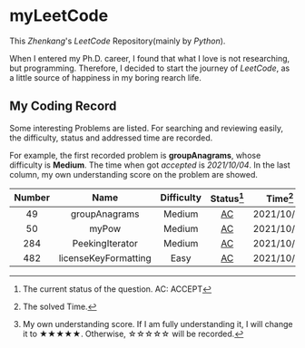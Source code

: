 # myLeetCode

This _Zhenkang_'s _LeetCode_ Repository(mainly by _Python_).

When I entered my Ph.D. career, I found that what I love is not researching, but programming.
Therefore, I decided to start the journey of _LeetCode_, as a little source of happiness in my boring rearch life.

<!-- career advancement -->

## My Coding Record

Some interesting Problems are listed. For searching and reviewing easily, the difficulty, status and addressed time are recorded.

For example, the first recorded problem is **groupAnagrams**, whose difficulty is **Medium**. The time when got _accepted_ is _2021/10/04_. In the last column, my own understanding score on the problem are showed.

| Number |         Name         | Difficulty |                  Status[^1]                   |  Time[^2]  | Classification | Mastery[^3] |
| :----: | :------------------: | :--------: | :-------------------------------------------: | :--------: | :------------: | :---------: |
|   49   |    groupAnagrams     |   Medium   |    [AC](./Solution_0049_groupAnagrams.py)     | 2021/10/04 |      Hash      |    ★★★★☆    |
|   50   |        myPow         |   Medium   |        [AC](./Solution_0050_myPow.py)         | 2021/10/05 |   Recursion    |    ★★★★☆    |
|  284   |   PeekingIterator    |   Medium   |   [AC](./Solution_0284_PeekingIterator.py)    | 2021/10/05 |     Design     |    ★☆☆☆☆    |
|  482   | licenseKeyFormatting |    Easy    | [AC](./Solution_0482_licenseKeyFormatting.py) | 2021/10/04 |     String     |    ★★☆☆☆    |




[^1]: The current status of the question. AC: ACCEPT
[^2]: The solved Time.
[^3]: My own understanding score. If I am fully understanding it, I will change it to ★★★★★. Otherwise, ☆☆☆☆☆ will be recorded.
